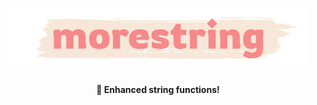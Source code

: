 <h1 align="center">
  <img src="docs/logo.png" />
</h1>

<p align="center">
  <strong>💬 Enhanced string functions!</strong>
</p>

